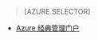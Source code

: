 > [AZURE.SELECTOR]
<!--- [Azure Portal](../articles/storage/storage-enable-and-view-metrics.md)-->
- [Azure 经典管理门户](/documentation/articles/storage-enable-and-view-metrics-classic-portal)

<!---HONumber=Mooncake_0104_2016-->